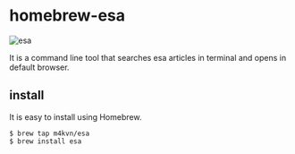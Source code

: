 # homebrew-esa

![esa](https://user-images.githubusercontent.com/18133161/38464600-67fc391a-3b4b-11e8-9545-844e413cce0f.gif)

It is a command line tool that searches esa articles in terminal and opens in default browser.

## install

It is easy to install using Homebrew.

```
$ brew tap m4kvn/esa
$ brew install esa
```
